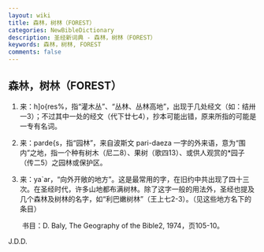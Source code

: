 ```yaml
---
layout: wiki
title: 森林，树林（FOREST）
categories: NewBibleDictionary
description: 圣经新词典 - 森林，树林（FOREST）
keywords: 森林，树林, FOREST
comments: false
---
```


## 森林，树林（FOREST）

1. 来：h]o{res%，指“灌木丛”、“丛林、丛林高地”，出现于几处经文（如：结卅一3）；不过其中一处的经文（代下廿七4），抄本可能出错，原来所指的可能是一专有名词。

2. 来：parde{s，指“园林”，来自波斯文 pari-daeza 一字的外来语，意为“围内”之地，指一个种有树木（尼二8）、果树（歌四13）、或供人观赏的*园子（传二5）之园林或保护区。

3. 来：ya`ar，“向外开敞的地方”。这是最常用的字，在旧约中共出现了四十三次。在圣经时代，许多山地都布满树林。除了这字一般的用法外，圣经也提及几个森林及树林的名字，如“利巴嫩树林”（王上七2-3）。（见这些地方名下的条目）

　　书目：D. Baly, The Geography of the Bible2, 1974，页105-10。

J.D.D.








